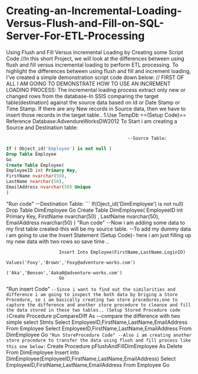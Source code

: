 # Creating-an-Incremental-Loading-Versus-Flush-and-Fill-on-SQL-Server-For-ETL-Processing
Using Flush and Fill Versus Incremental Loading by Creating some Script Code
//In this short Project,
we will look at the differences between using flush and
fill versus incremental loading to perform ETL processing.
To highlight the differences between using flush and fill and
increment loading, I've created a simple demonstration script code down below:
//
FIRST OF ALL I AM GOING TO DEMONSTRATE HOW TO USE AN INCREMENT LOADING PROCESS: 
The incremental loading process extract only new or changed rows from the database-In SSIS
comparing the target table(destination) against the source data based on Id or Date Stamp or Time Stamp. If there are any New records in Source data, then we have to insert those records in the target table..
1.Use TempDb
==(Setup Code)== Reference Database:AdvendureWorksDW2012
To Start i am  creating a Source and Destination table:

                                                  --Source Table: 
```SQL
If ( Object_id('Employee') is not null )
Drop Table Employee
Go
Create Table Employee(
EmployeeID int Primary Key,
FirstName nvarchar(50),
LastName nvarchar(50),
EmailAddress nvarchar(50) Unique
)
```
"Run code"
                                                    --Destination Table:
                      ``` If(Oject_id('DimEmployee') is not null)
                       Drop Table DimEmployee
                       Go
                       Create Table DimEmployee(
                       EmployeeID int Primary Key,
                       FirstName nvarchar(50) ,
                       LastName nvarchar(50),
                       EmailAddress nvarchar(50)
                       )
"Run code"
--Now i am adding some data to my first table created-this will be my source table.
--To add my dummy data i am going to use the Insert Statement 
(Setup Code)- here i am just filling up my new data with two rows so save time ..

                        Insert Into Employee(FirstName,LastName,LoginID)
                                      Values('Foxy','Brown','Foxy@adventure-works.com')
                                            ('Aka','Benson','Aaka0@adventure-works.com')
                        Go
"Run insert Code"       ```
--Since i want to find out the similarities and difference i am going to inspect the both data by briging a Store Procedure, so i am basically creating two store procedures;one to capture the difference and another store procedure to cleanse and fill the data stored in these two tables..
(Setup Stored Procedure code )
                                   ```Create Procedure pCompareDiff
                                    As
                                        --compare the difference with two simple select Stmts
                                    Select EmployeeID,FirstName,LastName,EmailAddress From Employee
                                    Select EmployeeID,FirstName,LastName,EmailAddress From DimEmployee
                                    Go
                                    ```
  "Run StoreProcedure Code"
--Also i am creating another store procedure to transfer the data using flush and fill process like this one below:
                                    ``` Create Procedure pFlushAndFillDimEmployee
                                     As
                                     Delete From DimEmployee
                                     Insert into DimEmployee(EmployeeID,FirstName,LastName,EmailAddress)
                                     Select EmployeeID,FirstName,LastName,EmailAddress From Employee
                                     Go
                                     
                                     

